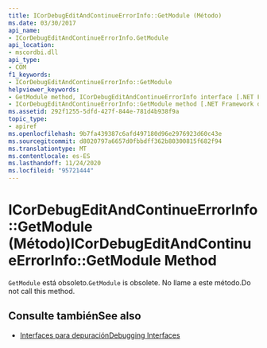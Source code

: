 ```yaml
---
title: ICorDebugEditAndContinueErrorInfo::GetModule (Método)
ms.date: 03/30/2017
api_name:
- ICorDebugEditAndContinueErrorInfo.GetModule
api_location:
- mscordbi.dll
api_type:
- COM
f1_keywords:
- ICorDebugEditAndContinueErrorInfo::GetModule
helpviewer_keywords:
- GetModule method, ICorDebugEditAndContinueErrorInfo interface [.NET Framework debugging]
- ICorDebugEditAndContinueErrorInfo::GetModule method [.NET Framework debugging]
ms.assetid: 292f1255-5dfd-427f-844e-781d4b938f9a
topic_type:
- apiref
ms.openlocfilehash: 9b7fa439387c6afd497180d96e2976923d60c43e
ms.sourcegitcommit: d8020797a6657d0fbbdff362b80300815f682f94
ms.translationtype: MT
ms.contentlocale: es-ES
ms.lasthandoff: 11/24/2020
ms.locfileid: "95721444"
---
```

# <a name="icordebugeditandcontinueerrorinfogetmodule-method"></a><span data-ttu-id="cd19e-102">ICorDebugEditAndContinueErrorInfo::GetModule (Método)</span><span class="sxs-lookup"><span data-stu-id="cd19e-102">ICorDebugEditAndContinueErrorInfo::GetModule Method</span></span>

<span data-ttu-id="cd19e-103">`GetModule` está obsoleto.</span><span class="sxs-lookup"><span data-stu-id="cd19e-103">`GetModule` is obsolete.</span></span> <span data-ttu-id="cd19e-104">No llame a este método.</span><span class="sxs-lookup"><span data-stu-id="cd19e-104">Do not call this method.</span></span>  
  
## <a name="see-also"></a><span data-ttu-id="cd19e-105">Consulte también</span><span class="sxs-lookup"><span data-stu-id="cd19e-105">See also</span></span>

- [<span data-ttu-id="cd19e-106">Interfaces para depuración</span><span class="sxs-lookup"><span data-stu-id="cd19e-106">Debugging Interfaces</span></span>](debugging-interfaces.md)
